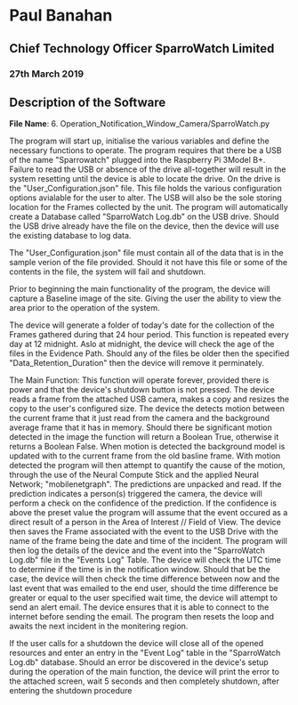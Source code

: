 


# **Paul Banahan**
## Chief Technology Officer SparroWatch Limited
### 27th March 2019

## Description of the Software
__File Name__: 6. Operation_Notification_Window_Camera/SparroWatch.py

The program will start up, initialise the various variables and define the necessary functions to operate.
The program requires that there be a USB of the name "Sparrowatch" plugged into the Raspberry Pi 3Model B+. Failure to read the USB or absence of the 
drive all-together will result in the system resetting until the device is able to locate the drive. On the drive is the "User_Configuration.json" file. This file holds the various configuration options avialable for the user to alter. The USB will also be the sole storing location for the Frames collected by the unit. The program will automatically create a Database called "SparroWatch Log.db" on the USB drive. Should the USB drive already have the file on the device, then the device will use the existing database to log data.

The "User_Configuration.json" file must contain all of the data that is in the sample verion of the file provided. Should it not have this file or some of the contents in the file, the system will fail and shutdown.

Prior to beginning the main functionality of the program, the device will capture a Baseline image of the site. Giving the user the ability to view the area prior to the operation of the system.

The device will generate a folder of today's date for the collection of the Frames gathered during that 24 hour period. This function is repeated every day at 12 midnight. Aslo at midnight, the device will check the age of the files in the Evidence Path. Should any of the files be older then the specified "Data_Retention_Duration" then the device will remove it perminately.

The Main Function:
This function will operate forever, provided there is power and that the device's shutdown button is not pressed.
The device reads a frame from the attached USB camera, makes a copy and resizes the copy to the user's configured size. The device the detects motion between the current frame that it just read from the camera and the background average frame that it has in memory. Should there be significant motion detected in the image the function will return a Boolean True, otherwise it returns a Boolean False. When motion is detected the background model is updated with to the current frame from the old basline frame. With motion detected the program will then attempt to quantify the cause of the motion, through the use of the Neural Compute Stick and the applied Neural Network; "mobilenetgraph". The predictions are unpacked and read. If the prediction indicates a person(s) triggered the camera, the device will perform a check on the confidence of the prediction. If the confidence is above the preset value the program will assume that the event occured as a direct result of a person in the Area of Interest // Field of View. The device then saves the Frame associated with the event to the USB Drive with the name of the frame being the date and time of the incident. The program will then log the details of the device and the event into the "SparroWatch Log.db" file in the "Events Log" Table. The device will check the UTC time to determine if the time is in the notification window. Should that be the case, the device will then check the time difference between now and the last event that was emailed to the end user, should the time difference be greater or equal to the user specified wait time, the device will attempt to send an alert email. The device ensures that it is able to connect to the internet before sending the email.
 The program then resets the loop and awaits the next incident in the monitering region.

If the user calls for a shutdown the device will close all of the opened resources and enter an entry in the "Event Log" table in the "SparroWatch Log.db" database. Should an error be discovered in the device's setup during the operation of the main function, the device will print the error to the attached screen, wait 5 seconds and then completely shutdown, after entering the shutdown procedure


